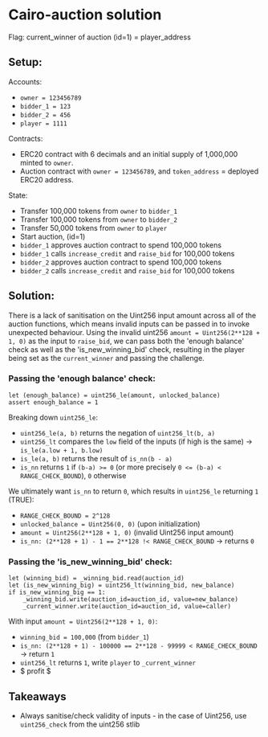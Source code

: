# Cairo-auction solution

Flag: current_winner of auction (id=1) = player_address

## Setup:

Accounts:

- `owner = 123456789`
- `bidder_1 = 123`
- `bidder_2 = 456`
- `player = 1111`

Contracts:

- ERC20 contract with 6 decimals and an initial supply of 1,000,000 minted to `owner`.
- Auction contract with `owner = 123456789`, and `token_address` = deployed ERC20 address.

State:

- Transfer 100,000 tokens from `owner` to `bidder_1`
- Transfer 100,000 tokens from `owner` to `bidder_2`
- Transfer 50,000 tokens from `owner` to `player`
- Start auction, (id=1)
- `bidder_1` approves auction contract to spend 100,000 tokens
- `bidder_1` calls `increase_credit` and `raise_bid` for 100,000 tokens
- `bidder_2` approves auction contract to spend 100,000 tokens
- `bidder_2` calls `increase_credit` and `raise_bid` for 100,000 tokens

## Solution:

There is a lack of sanitisation on the Uint256 input amount across all of the auction functions, which means invalid inputs can be passed in to invoke unexpected behaviour.
Using the invalid uint256 `amount = Uint256(2**128 + 1, 0)` as the input to `raise_bid`, we can pass both the 'enough balance' check as well as the 'is_new_winning_bid' check,
resulting in the player being set as the `current_winner` and passing the challenge.

### Passing the 'enough balance' check:

```
let (enough_balance) = uint256_le(amount, unlocked_balance)
assert enough_balance = 1
```

Breaking down `uint256_le`:

- `uint256_le(a, b)` returns the negation of `uint256_lt(b, a)`
- `uint256_lt` compares the `low` field of the inputs (if high is the same) -> `is_le(a.low + 1, b.low)`
- `is_le(a, b)` returns the result of `is_nn(b - a)`
- `is_nn` returns `1` if `(b-a) >= 0` (or more precisely `0 <= (b-a) < RANGE_CHECK_BOUND`), `0` otherwise

We ultimately want `is_nn` to return `0`, which results in `uint256_le` returning `1` (TRUE):

- `RANGE_CHECK_BOUND = 2^128`
- `unlocked_balance = Uint256(0, 0)` (upon initialization)
- `amount = Uint256(2**128 + 1, 0)` (invalid Uint256 input amount)
- `is_nn: (2**128 + 1) - 1 == 2**128 !< RANGE_CHECK_BOUND` -> returns `0`

### Passing the 'is_new_winning_bid' check:

```
let (winning_bid) = _winning_bid.read(auction_id)
let (is_new_winning_big) = uint256_lt(winning_bid, new_balance)
if is_new_winning_big == 1:
    _winning_bid.write(auction_id=auction_id, value=new_balance)
    _current_winner.write(auction_id=auction_id, value=caller)
```

With input `amount = Uint256(2**128 + 1, 0)`:

- `winning_bid = 100,000` (from `bidder_1`)
- `is_nn: (2**128 + 1) - 100000 == 2**128 - 99999 < RANGE_CHECK_BOUND` -> return `1`
- `uint256_lt` returns `1`, write `player` to `_current_winner`
- $ profit $

## Takeaways

- Always sanitise/check validity of inputs - in the case of Uint256, use `uint256_check` from the uint256 stlib
